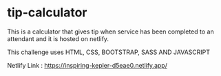 # tip-calculator

This is a calculator that gives tip when service has been completed to an attendant and it is hosted on netlify.

This challenge uses HTML, CSS, BOOTSTRAP, SASS AND JAVASCRIPT

Netlify Link : https://inspiring-kepler-d5eae0.netlify.app/
